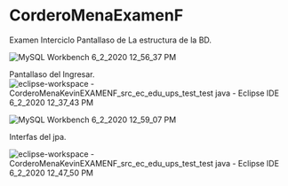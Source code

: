 # CorderoMenaExamenF
Examen Interciclo
Pantallaso de La estructura de la BD.

![MySQL Workbench 6_2_2020 12_56_37 PM](https://user-images.githubusercontent.com/46872883/83553271-964cf480-a4d0-11ea-8292-20d0fe9f6a5d.png)


Pantallaso del Ingresar.
![eclipse-workspace - CorderoMenaKevinEXAMENF_src_ec_edu_ups_test_test java - Eclipse IDE 6_2_2020 12_37_43 PM](https://user-images.githubusercontent.com/46872883/83551378-e5455a80-a4cd-11ea-8813-e031d3c534f1.png)

![MySQL Workbench 6_2_2020 12_59_07 PM](https://user-images.githubusercontent.com/46872883/83553493-e1ff9e00-a4d0-11ea-9839-58b9afd6066e.png)

Interfas del jpa.

![eclipse-workspace - CorderoMenaKevinEXAMENF_src_ec_edu_ups_test_test java - Eclipse IDE 6_2_2020 12_47_50 PM](https://user-images.githubusercontent.com/46872883/83552383-4cafda00-a4cf-11ea-99f6-877b55074f10.png)

